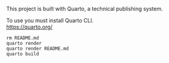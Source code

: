 This project is built with Quarto, a technical publishing system.  

To use you must install Quarto CLI.  
https://quarto.org/


```
rm README.md
quarto render
quarto render README.md
quarto build
```
